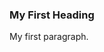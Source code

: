 <!DOCTYPE html>
<html>
<body>

<h3>My First Heading</h1>

<p>My first paragraph.</p>

</body>
</html>
